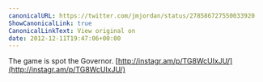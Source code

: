 ```yaml
---
canonicalURL: https://twitter.com/jmjordan/status/278586727550033920
ShowCanonicalLink: true
CanonicalLinkText: View original on
date: 2012-12-11T19:47:06+00:00
---
```

The game is spot the Governor. [http://instagr.am/p/TG8WcUIxJU/](http://instagr.am/p/TG8WcUIxJU/)